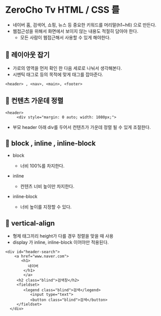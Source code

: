# ZeroCho Tv HTML / CSS 를

- 네이버 홈, 검색어, 쇼핑, 뉴스 등 중요한 키워드를 머리말(h1~h6) 으로 만든다.
- 웹접근성을 위해서 화면에서 보이지 않는 내용도 적절히 담아야 한다.
  - 모든 사람이 웹접근해서 사용할 수 있게 해야한다.

## 📘 레이아웃 잡기

- 가로의 영역을 먼저 확인 한 다음 세로로 나눠서 생각해본다.
- 시멘틱 태그로 등의 목적에 맞게 태그를 잡아준다.

```
<header> , <nav>, <main>, <footer>
```

## 📘 컨텐츠 가운데 정렬

```
<header>
     <div style="margin: 0 auto; width: 1080px;">
```

- 부모 header 아래 div를 두어서 컨텐츠가 가운데 정렬 될 수 있게 조절한다.

## 📘 block , inline , inline-block

- block

  - 너비 100%를 차지한다.

- inline

  - 컨텐츠 너비 높이만 차지한다.

- inline-block
  - 너비 높이를 지정할 수 있다.

## 📘 vertical-align

- 형제 태그끼리 height가 다를 경우 정렬을 맞을 때 사용
- display 가 inline, inline-block 이어야만 적용된다.
```
<div id="header-search">
    <a href="www.naver.com">
       <h1>
          네이버
        </h1>
        </a>
     <h2 class="blind">검색창</h2>
     <fieldset>
        <legend class="blind">검색</legend>
           <input type="text">
           <button class="blind">검색</button>
     </fieldset>
  </div>
```
